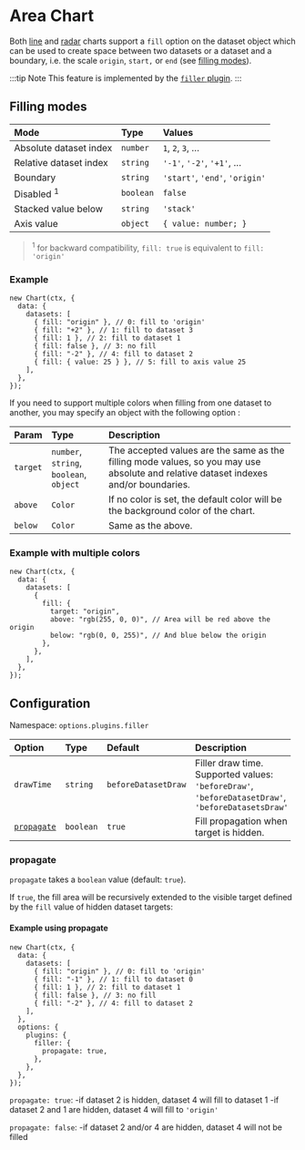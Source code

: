 Area Chart
==========

Both [line](./line.md) and [radar](./radar.md) charts support a `fill` option on the dataset object which can be used to create space between two datasets or a dataset and a boundary, i.e. the scale `origin`, `start,` or `end` (see [filling modes](#filling-modes)).

:::tip Note This feature is implemented by the [`filler` plugin](https://github.com/chartjs/Chart.js/blob/master/src/plugins/plugin.filler.js). :::

Filling modes
-------------

<table><thead><tr class="header"><th style="text-align: left;">Mode</th><th style="text-align: left;">Type</th><th style="text-align: left;">Values</th></tr></thead><tbody><tr class="odd"><td style="text-align: left;">Absolute dataset index</td><td style="text-align: left;"><code>number</code></td><td style="text-align: left;"><code>1</code>, <code>2</code>, <code>3</code>, …</td></tr><tr class="even"><td style="text-align: left;">Relative dataset index</td><td style="text-align: left;"><code>string</code></td><td style="text-align: left;"><code>'-1'</code>, <code>'-2'</code>, <code>'+1'</code>, …</td></tr><tr class="odd"><td style="text-align: left;">Boundary</td><td style="text-align: left;"><code>string</code></td><td style="text-align: left;"><code>'start'</code>, <code>'end'</code>, <code>'origin'</code></td></tr><tr class="even"><td style="text-align: left;">Disabled <sup>1</sup></td><td style="text-align: left;"><code>boolean</code></td><td style="text-align: left;"><code>false</code></td></tr><tr class="odd"><td style="text-align: left;">Stacked value below</td><td style="text-align: left;"><code>string</code></td><td style="text-align: left;"><code>'stack'</code></td></tr><tr class="even"><td style="text-align: left;">Axis value</td><td style="text-align: left;"><code>object</code></td><td style="text-align: left;"><code>{ value: number; }</code></td></tr></tbody></table>

> <sup>1</sup> for backward compatibility, `fill: true` is equivalent to `fill: 'origin'`  

### Example

    new Chart(ctx, {
      data: {
        datasets: [
          { fill: "origin" }, // 0: fill to 'origin'
          { fill: "+2" }, // 1: fill to dataset 3
          { fill: 1 }, // 2: fill to dataset 1
          { fill: false }, // 3: no fill
          { fill: "-2" }, // 4: fill to dataset 2
          { fill: { value: 25 } }, // 5: fill to axis value 25
        ],
      },
    });

If you need to support multiple colors when filling from one dataset to another, you may specify an object with the following option :

<table style="width:98%;"><colgroup><col style="width: 4%" /><col style="width: 21%" /><col style="width: 73%" /></colgroup><thead><tr class="header"><th style="text-align: left;">Param</th><th style="text-align: left;">Type</th><th style="text-align: left;">Description</th></tr></thead><tbody><tr class="odd"><td style="text-align: left;"><code>target</code></td><td style="text-align: left;"><code>number</code>, <code>string</code>, <code>boolean</code>, <code>object</code></td><td style="text-align: left;">The accepted values are the same as the filling mode values, so you may use absolute and relative dataset indexes and/or boundaries.</td></tr><tr class="even"><td style="text-align: left;"><code>above</code></td><td style="text-align: left;"><code>Color</code></td><td style="text-align: left;">If no color is set, the default color will be the background color of the chart.</td></tr><tr class="odd"><td style="text-align: left;"><code>below</code></td><td style="text-align: left;"><code>Color</code></td><td style="text-align: left;">Same as the above.</td></tr></tbody></table>

### Example with multiple colors

    new Chart(ctx, {
      data: {
        datasets: [
          {
            fill: {
              target: "origin",
              above: "rgb(255, 0, 0)", // Area will be red above the origin
              below: "rgb(0, 0, 255)", // And blue below the origin
            },
          },
        ],
      },
    });

Configuration
-------------

Namespace: `options.plugins.filler`

<table style="width:98%;"><colgroup><col style="width: 16%" /><col style="width: 6%" /><col style="width: 12%" /><col style="width: 64%" /></colgroup><thead><tr class="header"><th style="text-align: left;">Option</th><th style="text-align: left;">Type</th><th style="text-align: left;">Default</th><th style="text-align: left;">Description</th></tr></thead><tbody><tr class="odd"><td style="text-align: left;"><code>drawTime</code></td><td style="text-align: left;"><code>string</code></td><td style="text-align: left;"><code>beforeDatasetDraw</code></td><td style="text-align: left;">Filler draw time. Supported values: <code>'beforeDraw'</code>, <code>'beforeDatasetDraw'</code>, <code>'beforeDatasetsDraw'</code></td></tr><tr class="even"><td style="text-align: left;"><a href="#propagate"><code>propagate</code></a></td><td style="text-align: left;"><code>boolean</code></td><td style="text-align: left;"><code>true</code></td><td style="text-align: left;">Fill propagation when target is hidden.</td></tr></tbody></table>

### propagate

`propagate` takes a `boolean` value (default: `true`).

If `true`, the fill area will be recursively extended to the visible target defined by the `fill` value of hidden dataset targets:

#### Example using propagate

    new Chart(ctx, {
      data: {
        datasets: [
          { fill: "origin" }, // 0: fill to 'origin'
          { fill: "-1" }, // 1: fill to dataset 0
          { fill: 1 }, // 2: fill to dataset 1
          { fill: false }, // 3: no fill
          { fill: "-2" }, // 4: fill to dataset 2
        ],
      },
      options: {
        plugins: {
          filler: {
            propagate: true,
          },
        },
      },
    });

`propagate: true`: -if dataset 2 is hidden, dataset 4 will fill to dataset 1 -if dataset 2 and 1 are hidden, dataset 4 will fill to `'origin'`

`propagate: false`: -if dataset 2 and/or 4 are hidden, dataset 4 will not be filled
